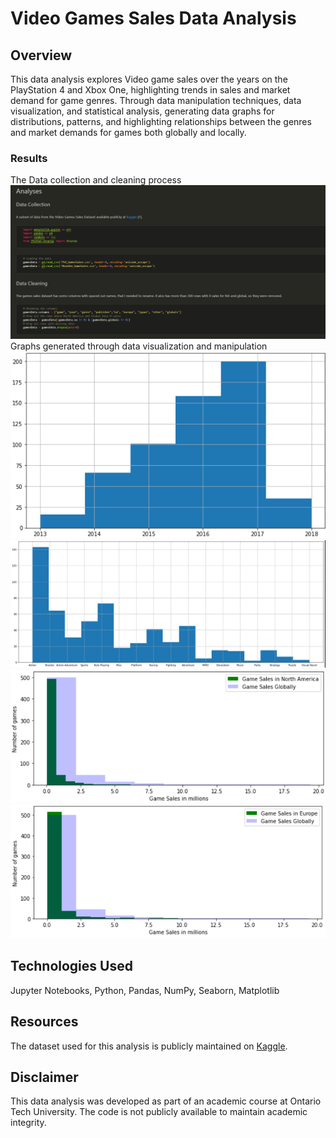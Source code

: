 # Video Games Sales Data Analysis

## Overview
This data analysis explores Video game sales over the years on the PlayStation 4 and Xbox One, highlighting trends in sales and market demand for game genres. Through data manipulation techniques, data visualization, and statistical analysis, generating data graphs for distributions, patterns, and highlighting relationships between the genres and market demands for games both globally and locally.

### Results
The Data collection and cleaning process
![Analysis](images/analysis.png)
Graphs generated through data visualization and manipulation
![Sales distribution by release year graph](images/sales-distribution-by-release-year-graph.png)
![Distribution of games by genres graph](images/distribution-of-games-by-genres-graph.png)
![Game sales globally and NA graph](images/game-sales-globally-NA-graph.png)
![Game sales in Europe and globally graph](images/game-sales-Europe-vs-globally-graph.png)

## Technologies Used
Jupyter Notebooks, Python, Pandas, NumPy, Seaborn, Matplotlib

## Resources
The dataset used for this analysis is publicly maintained on [Kaggle](https://www.kaggle.com/datasets/sidtwr/videogames-sales-dataset/data?select=XboxOne_GameSales.csv).

## Disclaimer
This data analysis was developed as part of an academic course at Ontario Tech University. The code is not publicly available to maintain academic integrity.
